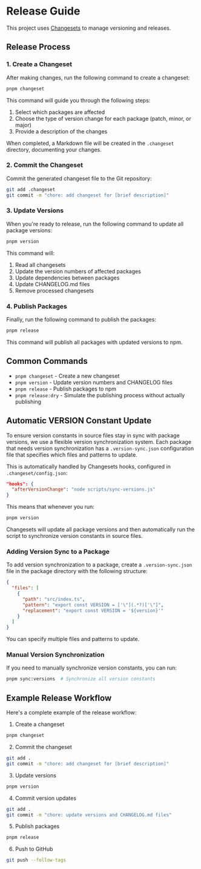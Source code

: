 # Release Guide

This project uses [Changesets](https://github.com/changesets/changesets) to manage versioning and releases.

## Release Process

### 1. Create a Changeset

After making changes, run the following command to create a changeset:

```bash
pnpm changeset
```

This command will guide you through the following steps:

1. Select which packages are affected
2. Choose the type of version change for each package (patch, minor, or major)
3. Provide a description of the changes

When completed, a Markdown file will be created in the `.changeset` directory, documenting your changes.

### 2. Commit the Changeset

Commit the generated changeset file to the Git repository:

```bash
git add .changeset
git commit -m "chore: add changeset for [brief description]"
```

### 3. Update Versions

When you're ready to release, run the following command to update all package versions:

```bash
pnpm version
```

This command will:

1. Read all changesets
2. Update the version numbers of affected packages
3. Update dependencies between packages
4. Update CHANGELOG.md files
5. Remove processed changesets

### 4. Publish Packages

Finally, run the following command to publish the packages:

```bash
pnpm release
```

This command will publish all packages with updated versions to npm.

## Common Commands

- `pnpm changeset` - Create a new changeset
- `pnpm version` - Update version numbers and CHANGELOG files
- `pnpm release` - Publish packages to npm
- `pnpm release:dry` - Simulate the publishing process without actually publishing

## Automatic VERSION Constant Update

To ensure version constants in source files stay in sync with package versions, we use a flexible version synchronization system. Each package that needs version synchronization has a `.version-sync.json` configuration file that specifies which files and patterns to update.

This is automatically handled by Changesets hooks, configured in `.changeset/config.json`:

```json
"hooks": {
  "afterVersionChange": "node scripts/sync-versions.js"
}
```

This means that whenever you run:

```bash
pnpm version
```

Changesets will update all package versions and then automatically run the script to synchronize version constants in source files.

### Adding Version Sync to a Package

To add version synchronization to a package, create a `.version-sync.json` file in the package directory with the following structure:

```json
{
  "files": [
    {
      "path": "src/index.ts",
      "pattern": "export const VERSION = ['\"](.*?)['\"]",
      "replacement": "export const VERSION = '${version}'"
    }
  ]
}
```

You can specify multiple files and patterns to update.

### Manual Version Synchronization

If you need to manually synchronize version constants, you can run:

```bash
pnpm sync:versions  # Synchronize all version constants
```

## Example Release Workflow

Here's a complete example of the release workflow:

1. Create a changeset

```bash
pnpm changeset
```

2. Commit the changeset

```bash
git add .
git commit -m "chore: add changeset for [brief description]"
```

3. Update versions

```bash
pnpm version
```

4. Commit version updates

```bash
git add .
git commit -m "chore: update versions and CHANGELOG.md files"
```

5. Publish packages

```bash
pnpm release
```

6. Push to GitHub

```bash
git push --follow-tags
```
